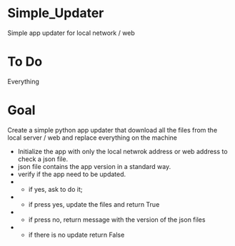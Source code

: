 # Simple_Updater
Simple app updater for local network / web

# To Do
Everything


# Goal
Create a simple python app updater that download all the files from the local server / web and replace everything on the machine

* Initialize the app with only the local netwrok address or web address to check a json file.
* json file contains the app version in a standard way.
* verify if the app need to be updated.
* * if yes, ask to do it;
* * if press yes, update the files and return True
* * if press no, return message with the version of the json files
* * if there is no update return False
